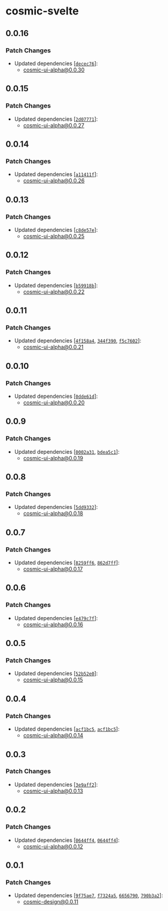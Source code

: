 # cosmic-svelte

## 0.0.16

### Patch Changes

-   Updated dependencies [[`decec76`](https://github.com/design-to-release/cosmic-design/commit/decec7635a81ce74116b8596f9f4360080c98f51)]:
    -   cosmic-ui-alpha@0.0.30

## 0.0.15

### Patch Changes

-   Updated dependencies [[`2d07771`](https://github.com/design-to-release/cosmic-design/commit/2d07771ba9ce160a5624603449060aea21f4d4b2)]:
    -   cosmic-ui-alpha@0.0.27

## 0.0.14

### Patch Changes

-   Updated dependencies [[`a11411f`](https://github.com/design-to-release/cosmic-design/commit/a11411f24edcc72fea03dd846d8a88ac6087c9ad)]:
    -   cosmic-ui-alpha@0.0.26

## 0.0.13

### Patch Changes

-   Updated dependencies [[`c8de57e`](https://github.com/design-to-release/cosmic-design/commit/c8de57e169a3c2f504b5c5c4896650f5dd80aa29)]:
    -   cosmic-ui-alpha@0.0.25

## 0.0.12

### Patch Changes

-   Updated dependencies [[`b59918b`](https://github.com/design-to-release/cosmic-design/commit/b59918b4ecfd7333fff1da141490b5d3defea578)]:
    -   cosmic-ui-alpha@0.0.22

## 0.0.11

### Patch Changes

-   Updated dependencies [[`4f158a4`](https://github.com/design-to-release/cosmic-design/commit/4f158a4b396e836de8cb09ccc3615ccb64571d3b), [`344f390`](https://github.com/design-to-release/cosmic-design/commit/344f3900bc66dd1041b5129b655f5de428ac9308), [`f5c7602`](https://github.com/design-to-release/cosmic-design/commit/f5c7602b485d10661dc68d77c925b13830d0cae4)]:
    -   cosmic-ui-alpha@0.0.21

## 0.0.10

### Patch Changes

-   Updated dependencies [[`0dde61d`](https://github.com/design-to-release/cosmic-design/commit/0dde61d25cd5aa38328e4c1c8f720d0981ba5215)]:
    -   cosmic-ui-alpha@0.0.20

## 0.0.9

### Patch Changes

-   Updated dependencies [[`0002a31`](https://github.com/design-to-release/cosmic-design/commit/0002a311902e7f1f1c3a6c9644c87888c5dbe36f), [`bdea5c1`](https://github.com/design-to-release/cosmic-design/commit/bdea5c1b5294db503516f6b451b780770dd3d15f)]:
    -   cosmic-ui-alpha@0.0.19

## 0.0.8

### Patch Changes

-   Updated dependencies [[`5dd9332`](https://github.com/design-to-release/cosmic-design/commit/5dd93322e6c67b3ff361b97630522bf51d60fa08)]:
    -   cosmic-ui-alpha@0.0.18

## 0.0.7

### Patch Changes

-   Updated dependencies [[`8259ff6`](https://github.com/design-to-release/cosmic-design/commit/8259ff63cd562add2215d0fdde0f678bfab3ad3a), [`862d7ff`](https://github.com/design-to-release/cosmic-design/commit/862d7ff9ee13d4e696af255cfe011e39c9172149)]:
    -   cosmic-ui-alpha@0.0.17

## 0.0.6

### Patch Changes

-   Updated dependencies [[`e479c7f`](https://github.com/design-to-release/cosmic-design/commit/e479c7fda2a814dbad653dd9718006e56e85c65d)]:
    -   cosmic-ui-alpha@0.0.16

## 0.0.5

### Patch Changes

-   Updated dependencies [[`52b52e0`](https://github.com/design-to-release/cosmic-design/commit/52b52e056014f269f6c002f172d9a80ee4727bb2)]:
    -   cosmic-ui-alpha@0.0.15

## 0.0.4

### Patch Changes

-   Updated dependencies [[`acf1bc5`](https://github.com/design-to-release/cosmic-design/commit/acf1bc573034de7aa29d0cea3c5077a3105d4efc), [`acf1bc5`](https://github.com/design-to-release/cosmic-design/commit/acf1bc573034de7aa29d0cea3c5077a3105d4efc)]:
    -   cosmic-ui-alpha@0.0.14

## 0.0.3

### Patch Changes

-   Updated dependencies [[`3e9aff2`](https://github.com/design-to-release/cosmic-design/commit/3e9aff20e97e07c6b36e48461947187c3ae44b40)]:
    -   cosmic-ui-alpha@0.0.13

## 0.0.2

### Patch Changes

-   Updated dependencies [[`0644ff4`](https://github.com/design-to-release/cosmic-design/commit/0644ff47be777e519a891cedeb2ae7d594aa693f), [`0644ff4`](https://github.com/design-to-release/cosmic-design/commit/0644ff47be777e519a891cedeb2ae7d594aa693f)]:
    -   cosmic-ui-alpha@0.0.12

## 0.0.1

### Patch Changes

-   Updated dependencies [[`9f75ae7`](https://github.com/design-to-release/cosmic-design/commit/9f75ae78bc165f2aa251098bc3e996a1e3c1e170), [`f7324a5`](https://github.com/design-to-release/cosmic-design/commit/f7324a55c34c8d51b1a464bfbcda182dfc427d8e), [`6656790`](https://github.com/design-to-release/cosmic-design/commit/6656790b99a160bab290c88e72cf65f90e6a8dd4), [`790b3a2`](https://github.com/design-to-release/cosmic-design/commit/790b3a2aab16b8c194a816175ed92c8d546a1f9b)]:
    -   cosmic-design@0.0.11
